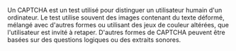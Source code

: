 Un CAPTCHA est un test utilisé pour distinguer un utilisateur humain d'un ordinateur. Le test utilise souvent des images contenant du texte déformé, mélangé avec d'autres formes ou utilisant des jeux de couleur altérées, que l'utilisateur est invité à retaper. D'autres formes de CAPTCHA peuvent être basées sur des questions logiques ou des extraits sonores.
